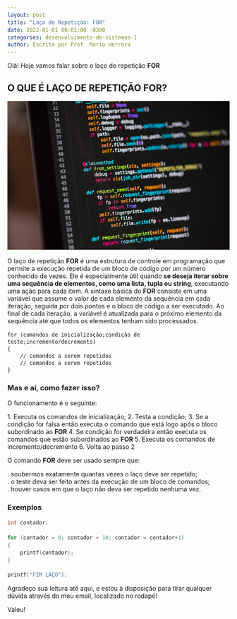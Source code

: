 ```yaml
---
layout: post
title: "Laço de Repetição: FOR"
date: 2023-01-01 00:01:00 -0300
categories: desenvolvimento-de-sistemas-1
author: Escrito por Prof. Mario Herrera
---
```


Olá! Hoje vamos falar sobre o laço de repetição **FOR**

## O QUE É LAÇO DE REPETIÇÃO FOR?


![](https://github.com/mariopuebla17/blog/blob/main/_images/202301/pw1.jpeg?raw=true)

O laço de repetição **FOR** é uma estrutura de controle em programação que permite a execução repetida de um bloco de código por um número conhecido de vezes. Ele é especialmente útil quando **se deseja iterar sobre uma sequência de elementos, como uma lista, tupla ou string**, executando uma ação para cada item. A sintaxe básica do **FOR** consiste em uma variável que assume o valor de cada elemento da sequência em cada iteração, seguida por dois pontos e o bloco de código a ser executado. Ao final de cada iteração, a variável é atualizada para o próximo elemento da sequência até que todos os elementos tenham sido processados.

```
for (comandos de inicialização;condição de teste;incremento/decremento) 
{ 
    // comandos a serem repetidos 
    // comandos a serem repetidos 
}
```

### Mas e aí, como fazer isso?

O funcionamento é o seguinte: 

1\. Executa os comandos de inicialização;
2\. Testa a condição;
3\. Se a condição for falsa então executa o comando que está logo após o bloco subordinado ao **FOR**
4\. Se condição for verdadeira então executa os comandos que estão subordinados ao **FOR**
5\. Executa os comandos de incremento/decremento
6\. Volta ao passo 2


O comando **FOR** deve ser usado sempre que: 

. soubermos exatamente quantas vezes o laço deve ser repetido;  
. o teste deva ser feito antes da execução de um bloco de comandos;  
. houver casos em que o laço não deva ser repetido nenhuma vez. 

### Exemplos

```c++
int contador; 

for (contador = 0; contador < 10; contador = contador+1) 
{ 
    printf(contador); 
} 

printf("FIM LAÇO");
```  


Agradeço sua leitura até aqui, e estou à disposição para tirar qualquer dúvida através do meu email, localizado no rodapé!

Valeu!
